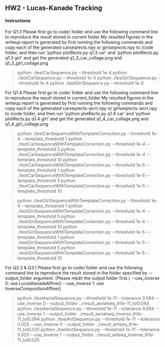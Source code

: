## HW2 - Lucas-Kanade Tracking

#### Instructions
For Q1.3 Please first go to code/ folder and use the following command line to reproduce the result stored in current folder
My resulted figures in the writeup report is generated by first running the following commands and copy each of the generated carseqrects.npy or girlseqrects.npy to /code folder, 
and then run 'python plotRects.py q1.3 car' and 'python plotRects.py q1.3 girl' and get the generated q1_3_car_collage.png and q1_3_girl_collage.png
> python ./testCarSequence.py --threshold 1e-4
> python ./testCarSequence.py --threshold 1e-5
> python ./testGirlSequence.py --threshold 1e-4
> python ./testGirlSequence.py --threshold 1e-5

For Q1.4 Please first go to code/ folder and use the following command line to reproduce the result stored in current_folder
My resulted figures in the writeup report is generated by first running the following commands and copy each of the generated carseqrects-wcrt.npy or girlseqrects-wcrt.npy to /code folder, 
and then run 'python plotRects.py q1.4 car' and 'python plotRects.py q1.4 girl' and get the generated q1_4_car_collage.png and q1_4_girl_collage.png
> python ./testCarSequenceWithTemplateCorrection.py --threshold 1e-4 --template_threshold 1
> python ./testCarSequenceWithTemplateCorrection.py --threshold 1e-4 --template_threshold 5
> python ./testCarSequenceWithTemplateCorrection.py --threshold 1e-4 --template_threshold 10
> python ./testCarSequenceWithTemplateCorrection.py --threshold 1e-5 --template_threshold 1
> python ./testCarSequenceWithTemplateCorrection.py --threshold 1e-5 --template_threshold 5
> python ./testCarSequenceWithTemplateCorrection.py --threshold 1e-5 --template_threshold 10

> python ./testGirlSequenceWithTemplateCorrection.py --threshold 1e-4 --template_threshold 1
> python ./testGirlSequenceWithTemplateCorrection.py --threshold 1e-4 --template_threshold 5
> python ./testGirlSequenceWithTemplateCorrection.py --threshold 1e-4 --template_threshold 10
> python ./testGirlSequenceWithTemplateCorrection.py --threshold 1e-5 --template_threshold 1
> python ./testGirlSequenceWithTemplateCorrection.py --threshold 1e-5 --template_threshold 5
> python ./testGirlSequenceWithTemplateCorrection.py --threshold 1e-5 --template_threshold 10

For Q2.3 & Q3.1 Please first go to code/ folder and use the following command line to reproduce the result stored in the folder specified by --output_folder argument. (Please mkdir the output folder first.)
--use_inverse 0: use LucasKanadeAffine()
--use_inverse 1: use InverseCompositionAffine()

> python ./testAerialSequence.py --threshold 1e-11 --tolerance 0.064 --use_inverse 0 --output_folder 
../result_aerialseq_th1e-11_tol0.064
> python ./testAerialSequence.py --threshold 1e-11 --tolerance 0.064 --use_inverse 1 --output_folder 
../result_aerialseq_inverse_th1e-11_tol0.064
> python ./testAntSequence.py --threshold 1e-11 --tolerance 0.025 --use_inverse 0 --output_folder 
../result_antseq_th1e-11_tol0.025
> python ./testAntSequence.py --threshold 1e-11 --tolerance 0.025 --use_inverse 1 --output_folder 
../result_antseq_inverse_th1e-11_tol0.025
